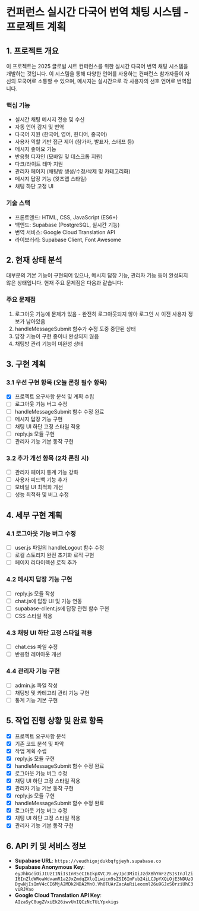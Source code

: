 # 컨퍼런스 실시간 다국어 번역 채팅 시스템 - 프로젝트 계획

## 1. 프로젝트 개요

이 프로젝트는 2025 글로벌 시트 컨퍼런스를 위한 실시간 다국어 번역 채팅 시스템을 개발하는 것입니다. 이 시스템을 통해 다양한 언어를 사용하는 컨퍼런스 참가자들이 자신의 모국어로 소통할 수 있으며, 메시지는 실시간으로 각 사용자의 선호 언어로 번역됩니다.

### 핵심 기능
- 실시간 채팅 메시지 전송 및 수신
- 자동 언어 감지 및 번역
- 다국어 지원 (한국어, 영어, 힌디어, 중국어)
- 사용자 역할 기반 접근 제어 (참가자, 발표자, 스태프 등)
- 메시지 좋아요 기능
- 반응형 디자인 (모바일 및 데스크톱 지원)
- 다크/라이트 테마 지원
- 관리자 페이지 (채팅방 생성/수정/삭제 및 카테고리화)
- 메시지 답장 기능 (왓츠앱 스타일)
- 채팅 하단 고정 UI

### 기술 스택
- 프론트엔드: HTML, CSS, JavaScript (ES6+)
- 백엔드: Supabase (PostgreSQL, 실시간 기능)
- 번역 서비스: Google Cloud Translation API
- 라이브러리: Supabase Client, Font Awesome

## 2. 현재 상태 분석

대부분의 기본 기능이 구현되어 있으나, 메시지 답장 기능, 관리자 기능 등이 완성되지 않은 상태입니다. 현재 주요 문제점은 다음과 같습니다:

### 주요 문제점
1. 로그아웃 기능에 문제가 있음 - 완전히 로그아웃되지 않아 로그인 시 이전 사용자 정보가 남아있음
2. handleMessageSubmit 함수가 수정 도중 중단된 상태
3. 답장 기능이 구현 중이나 완성되지 않음
4. 채팅방 관리 기능이 미완성 상태

## 3. 구현 계획

### 3.1 우선 구현 항목 (오늘 론칭 필수 항목)
- [x] 프로젝트 요구사항 분석 및 계획 수립
- [ ] 로그아웃 기능 버그 수정
- [ ] handleMessageSubmit 함수 수정 완료
- [ ] 메시지 답장 기능 구현
- [ ] 채팅 UI 하단 고정 스타일 적용
- [ ] reply.js 모듈 구현
- [ ] 관리자 기능 기본 동작 구현

### 3.2 추가 개선 항목 (2차 론칭 시)
- [ ] 관리자 페이지 통계 기능 강화
- [ ] 사용자 피드백 기능 추가
- [ ] 모바일 UI 최적화 개선
- [ ] 성능 최적화 및 버그 수정

## 4. 세부 구현 계획

### 4.1 로그아웃 기능 버그 수정
- [ ] user.js 파일의 handleLogout 함수 수정
- [ ] 로컬 스토리지 완전 초기화 로직 구현
- [ ] 페이지 리다이렉션 로직 추가

### 4.2 메시지 답장 기능 구현
- [ ] reply.js 모듈 작성
- [ ] chat.js에 답장 UI 및 기능 연동
- [ ] supabase-client.js에 답장 관련 함수 구현
- [ ] CSS 스타일 적용

### 4.3 채팅 UI 하단 고정 스타일 적용
- [ ] chat.css 파일 수정
- [ ] 반응형 레이아웃 개선

### 4.4 관리자 기능 구현
- [ ] admin.js 파일 작성
- [ ] 채팅방 및 카테고리 관리 기능 구현
- [ ] 통계 기능 기본 구현

## 5. 작업 진행 상황 및 완료 항목

- [x] 프로젝트 요구사항 분석
- [x] 기존 코드 분석 및 파악
- [x] 작업 계획 수립
- [x] reply.js 모듈 구현
- [x] handleMessageSubmit 함수 수정 완료
- [x] 로그아웃 기능 버그 수정
- [x] 채팅 UI 하단 고정 스타일 적용
- [x] 관리자 기능 기본 동작 구현
- [x] reply.js 모듈 구현
- [x] handleMessageSubmit 함수 수정 완료
- [x] 로그아웃 기능 버그 수정
- [x] 채팅 UI 하단 고정 스타일 적용
- [x] 관리자 기능 기본 동작 구현

## 6. API 키 및 서비스 정보
- **Supabase URL**: `https://veudhigojdukbqfgjeyh.supabase.co`
- **Supabase Anonymous Key**: `eyJhbGciOiJIUzI1NiIsInR5cCI6IkpXVCJ9.eyJpc3MiOiJzdXBhYmFzZSIsInJlZiI6InZldWRoaWdvamR1a2JxZmdqZXloIiwicm9sZSI6ImFub24iLCJpYXQiOjE3NDUzODgwNjIsImV4cCI6MjA2MDk2NDA2Mn0.Vh0TUArZacAuRiLeoxml26u9GJxSOrziUhC3vURJVao`
- **Google Cloud Translation API Key**: `AIzaSyC8ugZVxiEk26iwvUnIQCzNcTUiYpxkigs`
